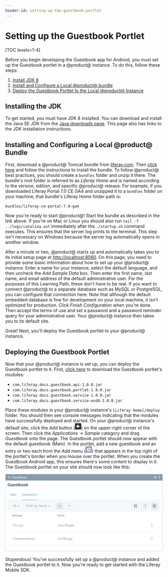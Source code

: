 ```yaml
---
header-id: setting-up-the-guestbook-portlet
---
```


# Setting up the Guestbook Portlet

[TOC levels=1-4]

Before you begin developing the Guestbook app for Android, you must set up the 
Guestbook portlet in a @product@ instance. To do this, follow these steps: 

1.  [Install JDK 8](/docs/7-0/tutorials/-/knowledge_base/t/setting-up-the-guestbook-portlet#installing-the-jdk)
2.  [Install and Configure a Local @product@ bundle](/docs/7-0/tutorials/-/knowledge_base/t/setting-up-the-guestbook-portlet#installing-and-configuring-a-local-liferay-bundle)
3.  [Deploy the Guestbook Portlet to the Local @product@ Instance](/docs/7-0/tutorials/-/knowledge_base/t/setting-up-the-guestbook-portlet#deploying-the-guestbook-portlet)

## Installing the JDK

To get started, you must have JDK 8 installed. You can download and install the 
Java SE JDK from the 
[Java downloads page](http://www.oracle.com/technetwork/java/javase/downloads/index.html). 
This page also has links to the JDK installation instructions. 

## Installing and Configuring a Local @product@ Bundle

First, download a @product@ Tomcat bundle from 
[liferay.com](https://www.liferay.com/). 
Then 
[click here](/docs/7-0/deploy/-/knowledge_base/d/installing-product)
and follow the instructions to install the bundle. To follow @product@ best 
practices, you should create a `bundles` folder and unzip it there. The bundle's 
root folder is referred to as *Liferay Home* and is named according to the 
version, edition, and specific @product@ release. For example, if you downloaded 
Liferay Portal 7.0 CE GA4 and unzipped it to a `bundles` folder on your machine, 
that bundle's Liferay Home folder path is: 

    bundles/liferay-ce-portal-7.0-ga4

Now you're ready to start @product@! Start the bundle as described in the link 
above. If you're on Mac or Linux you should also run 
`tail -f ../logs/catalina.out` immediately after the `./startup.sh` command 
executes. This ensures that the server log prints to the terminal. This step 
isn't necessary on Windows because the server log automatically opens in another 
window. 

After a minute or two, @product@ starts up and automatically takes you to its 
initial setup page at 
[http://localhost:8080](http://localhost:8080). 
On this page, you need to provide some basic information about how to set up 
your @product@ instance. Enter a name for your instance, select the default 
language, and then uncheck the *Add Sample Data* box. Then enter the first name, 
last name, and email address of the default administrative user. For the 
purposes of this Learning Path, these don't have to be real. If you want to 
connect @product@ to a separate database such as MySQL or PostgreSQL, you can 
configure that connection here. Note that although the default embedded database 
is fine for development on your local machine, it isn't optimized for 
production. Click *Finish Configuration* when you're done. Then accept the terms 
of use and set a password and a password reminder query for your administrative 
user. Your @product@ instance then takes you to its default site. 

Great! Next, you'll deploy the Guestbook portlet to your @product@ instance. 

## Deploying the Guestbook Portlet

Now that your @product@ instance is set up, you can deploy the Guestbook portlet 
to it. First, 
[click here](https://dev.liferay.com/documents/10184/656312/guestbook-services.zip) 
to download the Guestbook portlet's modules: 

- `com.liferay.docs.guestbook.api-1.0.0.jar`
- `com.liferay.docs.guestbook.portlet-1.0.0.jar`
- `com.liferay.docs.guestbook.service-1.0.0.jar`
- `com.liferay.docs.guestbook.service-wsdd-1.0.0.jar`

Place these modules in your @product@ instance's `[Liferay Home]/deploy` folder. 
You should then see console messages indicating that the modules have 
successfully deployed and started. On your @product@ instance's default site, 
click the *Add* button (![Add](../../../images/icon-control-menu-add.png)) on 
the upper-right corner of the screen. Then click the *Applications* &rarr; 
*Sample* category and drag *Guestbook* onto the page. The Guestbook portlet 
should now appear with the default guestbook (Main). In the portlet, add a new 
guestbook and an entry or two each from the *Add* menu 
(![Add](../../../images/icon-app-add.png)) that appears in the top right of the 
portlet's border when you mouse over the portlet. When you create the Guestbook 
Android app, this ensures there's some content to display in it. The Guestbook 
portlet on your site should now look like this: 

![Figure 1: The Guestbook portlet, with a new guestbook and some entries.](../../../images/guestbook-portlet-01.png)

Stupendous! You've successfully set up a @product@ instance and added the 
Guestbook portlet to it. Now you're ready to get started with the Liferay Mobile 
SDK. 
